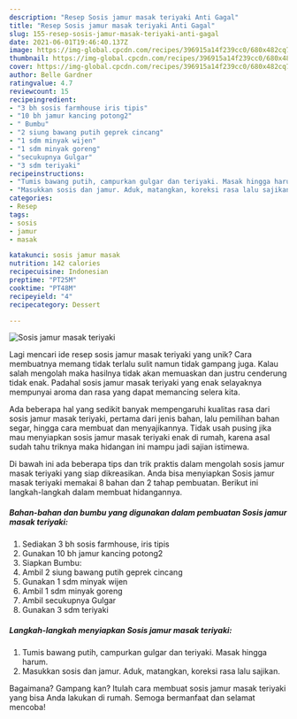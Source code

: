 ```yaml
---
description: "Resep Sosis jamur masak teriyaki Anti Gagal"
title: "Resep Sosis jamur masak teriyaki Anti Gagal"
slug: 155-resep-sosis-jamur-masak-teriyaki-anti-gagal
date: 2021-06-01T19:46:40.137Z
image: https://img-global.cpcdn.com/recipes/396915a14f239cc0/680x482cq70/sosis-jamur-masak-teriyaki-foto-resep-utama.jpg
thumbnail: https://img-global.cpcdn.com/recipes/396915a14f239cc0/680x482cq70/sosis-jamur-masak-teriyaki-foto-resep-utama.jpg
cover: https://img-global.cpcdn.com/recipes/396915a14f239cc0/680x482cq70/sosis-jamur-masak-teriyaki-foto-resep-utama.jpg
author: Belle Gardner
ratingvalue: 4.7
reviewcount: 15
recipeingredient:
- "3 bh sosis farmhouse iris tipis"
- "10 bh jamur kancing potong2"
- " Bumbu"
- "2 siung bawang putih geprek cincang"
- "1 sdm minyak wijen"
- "1 sdm minyak goreng"
- "secukupnya Gulgar"
- "3 sdm teriyaki"
recipeinstructions:
- "Tumis bawang putih, campurkan gulgar dan teriyaki. Masak hingga harum."
- "Masukkan sosis dan jamur. Aduk, matangkan, koreksi rasa lalu sajikan."
categories:
- Resep
tags:
- sosis
- jamur
- masak

katakunci: sosis jamur masak 
nutrition: 142 calories
recipecuisine: Indonesian
preptime: "PT25M"
cooktime: "PT48M"
recipeyield: "4"
recipecategory: Dessert

---
```



![Sosis jamur masak teriyaki](https://img-global.cpcdn.com/recipes/396915a14f239cc0/680x482cq70/sosis-jamur-masak-teriyaki-foto-resep-utama.jpg)

Lagi mencari ide resep sosis jamur masak teriyaki yang unik? Cara membuatnya memang tidak terlalu sulit namun tidak gampang juga. Kalau salah mengolah maka hasilnya tidak akan memuaskan dan justru cenderung tidak enak. Padahal sosis jamur masak teriyaki yang enak selayaknya mempunyai aroma dan rasa yang dapat memancing selera kita.

Ada beberapa hal yang sedikit banyak mempengaruhi kualitas rasa dari sosis jamur masak teriyaki, pertama dari jenis bahan, lalu pemilihan bahan segar, hingga cara membuat dan menyajikannya. Tidak usah pusing jika mau menyiapkan sosis jamur masak teriyaki enak di rumah, karena asal sudah tahu triknya maka hidangan ini mampu jadi sajian istimewa.




Di bawah ini ada beberapa tips dan trik praktis dalam mengolah sosis jamur masak teriyaki yang siap dikreasikan. Anda bisa menyiapkan Sosis jamur masak teriyaki memakai 8 bahan dan 2 tahap pembuatan. Berikut ini langkah-langkah dalam membuat hidangannya.

<!--inarticleads1-->

##### Bahan-bahan dan bumbu yang digunakan dalam pembuatan Sosis jamur masak teriyaki:

1. Sediakan 3 bh sosis farmhouse, iris tipis
1. Gunakan 10 bh jamur kancing potong2
1. Siapkan  Bumbu:
1. Ambil 2 siung bawang putih geprek cincang
1. Gunakan 1 sdm minyak wijen
1. Ambil 1 sdm minyak goreng
1. Ambil secukupnya Gulgar
1. Gunakan 3 sdm teriyaki




<!--inarticleads2-->

##### Langkah-langkah menyiapkan Sosis jamur masak teriyaki:

1. Tumis bawang putih, campurkan gulgar dan teriyaki. Masak hingga harum.
1. Masukkan sosis dan jamur. Aduk, matangkan, koreksi rasa lalu sajikan.




Bagaimana? Gampang kan? Itulah cara membuat sosis jamur masak teriyaki yang bisa Anda lakukan di rumah. Semoga bermanfaat dan selamat mencoba!
